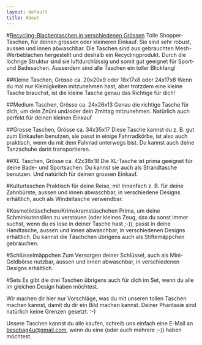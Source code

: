 ```yaml
---
layout: default
title: About                
---
```


#<u>Recycling-Blachentaschen in verschiedenen Grössen</u>
Tolle Shopper-Taschen, für deinen grossen oder kleineren Einkauf. Sie sind sehr robust, aussen und innen abwaschbar. 
Die Taschen sind aus gebrauchten Mesh-Werbeblachen hergestellt und deshalb ein Recyclingprodukt. Durch die löchrige Struktur sind sie 
luftdurchlässig und somit gut geeignet für Sport- und Badesachen. Ausserdem sind alle Taschen ein toller Blickfang! 
<p>



##Kleine Taschen, Grösse ca.  20x20x9 oder 18x17x8 oder 24x17x8
Wenn du mal nur Kleinigkeiten mitzunehmen hast, aber  trotzdem eine kleine Tasche brauchst, ist die kleine Tasche genau das Richtige für dich!
<p>




##Medium Taschen, Grösse ca. 24x26x13
Genau die richtige Tasche für dich, um dein Znüni und/oder dein Zmittag mitzunehmen. Natürlich auch perfekt für deinen kleinen Einkauf
<p>




##Grosse Taschen, Grösse ca. 34x35x17
Diese Tasche kannst du z. B. gut zum Einkaufen benutzen, sie passt in einige Fahrradkörbe, ist also auch praktisch, wenn du mit dem Fahrrad unterwegs bist. Du kannst auch deine Tanzschuhe darin transportieren.
<p>




##XL Taschen, Grösse ca. 42x38x18
Die XL-Tasche ist prima geeignet für deine Bade- und Sportsachen. Du kannst sie auch als Strandtasche benutzen. Und natürlich für deinen grossen Einkauf. 

<p>



#Kulturtaschen 
Praktisch für deine Reise, mit Innenfach z. B. für deine Zahnbürste, aussen und innen abwaschbar, in verschiedene Designs erhältlich, auch als Windeltasche verwendbar.

<p>


#Kosmetiktäschchen/Krimskramstäschchen
Prima, um deine Schminkutensilien zu verstauen (oder kleines Zeug, das du sonst immer suchst, wenn du es lose in deiner Tasche hast ;-)), passt in deine Handtasche, aussen und innen abwaschbar, in verschiedenen Designs erhältlich.
Du kannst die Täschchen übrigens auch als Stiftemäppchen gebrauchen. 
<p>




#Schlüsselmäppchen
Zum Versorgen deiner Schlüssel, auch als Mini-Geldbörse nutzbar, aussen und innen abwaschbar, in verschiedenen Designs erhältlich.
<p>



#Sets
Es gibt die drei Taschen übrigens auch für dich im Set, wenn du alle im gleichen Design haben möchtest. 

<p>




Wir machen dir hier nur Vorschläge, was du mit unseren tollen Taschen machen kannst, damit du dir ein Bild machen kannst. Deiner Phantasie sind natürlich keine Grenzen gesetzt. :-)


Unsere Taschen kannst du alle kaufen, schreib uns einfach eine E-Mail an besobag4u@gmail.com, wenn du eine (oder auch mehrere ;-)) haben möchtest. 





